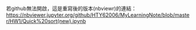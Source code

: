 若github無法開啟，這是重寫後的版本(nbviewr)的連結：https://nbviewer.jupyter.org/github/HTY62006/MyLearningNote/blob/master/HW1/Quick%20sort(new).ipynb
